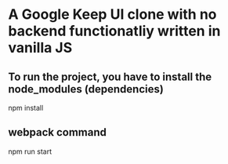 # A Google Keep UI clone with no backend functionatliy written in vanilla JS

## To run the project, you have to install the node_modules (dependencies)
npm install

## webpack command
npm run start
